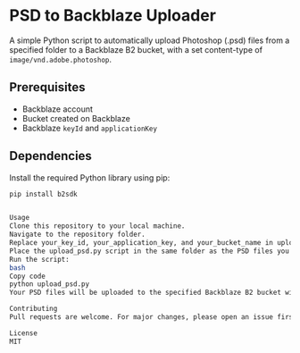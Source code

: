 # PSD to Backblaze Uploader

A simple Python script to automatically upload Photoshop (.psd) files from a specified folder to a Backblaze B2 bucket, with a set content-type of `image/vnd.adobe.photoshop`.

## Prerequisites

- Backblaze account
- Bucket created on Backblaze
- Backblaze `keyId` and `applicationKey`

## Dependencies

Install the required Python library using pip:

```bash
pip install b2sdk


Usage
Clone this repository to your local machine.
Navigate to the repository folder.
Replace your_key_id, your_application_key, and your_bucket_name in upload_psd.py with your Backblaze credentials and bucket name.
Place the upload_psd.py script in the same folder as the PSD files you want to upload.
Run the script:
bash
Copy code
python upload_psd.py
Your PSD files will be uploaded to the specified Backblaze B2 bucket with the content-type set to image/vnd.adobe.photoshop.

Contributing
Pull requests are welcome. For major changes, please open an issue first to discuss what you would like to change.

License
MIT




